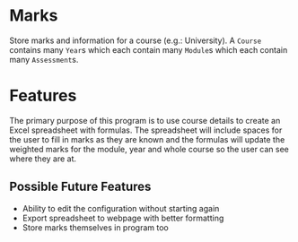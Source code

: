 # Marks

Store marks and information for a course (e.g.: University). A `Course` contains many `Year`s which each contain many `Module`s which each contain many `Assessment`s.

# Features

The primary purpose of this program is to use course details to create an Excel spreadsheet with formulas. The spreadsheet will include spaces for the user to fill in marks as they are known and the formulas will update the weighted marks for the module, year and whole course so the user can see where they are at.

## Possible Future Features

- Ability to edit the configuration without starting again
- Export spreadsheet to webpage with better formatting
- Store marks themselves in program too